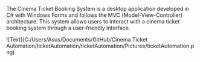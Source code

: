 The Cinema Ticket Booking System is a desktop application developed in C# with Windows Forms and follows the MVC (Model-View-Controller) architecture.
This system allows users to interact with a cinema ticket booking system through a user-friendly interface.

![Text](C:/Users/Asus/Documents/GitHub/Cinema Ticket Automation/ticketAutomation/ticketAutomation/Pictures/ticketAutomation.png)